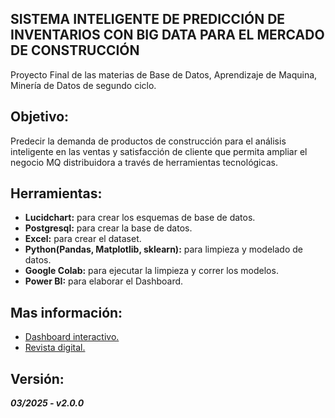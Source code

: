 ## SISTEMA INTELIGENTE DE PREDICCIÓN DE INVENTARIOS CON BIG DATA PARA EL MERCADO DE CONSTRUCCIÓN

Proyecto Final de las materias de Base de Datos, Aprendizaje de Maquina, Minería de Datos de segundo ciclo.

## Objetivo:

Predecir la demanda de productos de construcción para el análisis inteligente en las ventas y satisfacción de cliente que permita ampliar el negocio MQ distribuidora a través de herramientas tecnológicas.

## Herramientas:

- **Lucidchart:** para crear los esquemas de base de datos.
- **Postgresql:** para crear la base de datos.
- **Excel:** para crear el dataset.
- **Python(Pandas, Matplotlib, sklearn):** para limpieza y modelado de datos.
- **Google Colab:** para ejecutar la limpieza y correr los modelos.
- **Power BI:** para elaborar el Dashboard.

## Mas información:

- [Dashboard interactivo.](https://app.powerbi.com/view?r=eyJrIjoiZGFiMTg4ODAtZGQ0ZS00MDhhLTkyNWYtYjkwYjQ4ZTllMTQxIiwidCI6IjI1NzM5YzY1LWM3OWYtNDAxYy1iYWIwLWQ3NTVlOTBhNjY2MiIsImMiOjR9)
- [Revista digital.](https://mqdistribuidora.my.canva.site/)


## Versión:

***03/2025 - v2.0.0***

